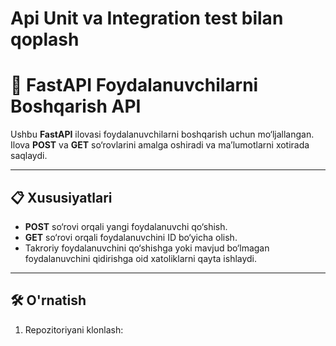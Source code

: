 # Api Unit va Integration test bilan qoplash

# 🚀 FastAPI Foydalanuvchilarni Boshqarish API

Ushbu **FastAPI** ilovasi foydalanuvchilarni boshqarish uchun mo‘ljallangan. Ilova **POST** va **GET** so‘rovlarini amalga oshiradi va ma’lumotlarni xotirada saqlaydi.

---

## 📋 Xususiyatlari

- **POST** so‘rovi orqali yangi foydalanuvchi qo‘shish.
- **GET** so‘rovi orqali foydalanuvchini ID bo‘yicha olish.
- Takroriy foydalanuvchini qo‘shishga yoki mavjud bo‘lmagan foydalanuvchini qidirishga oid xatoliklarni qayta ishlaydi.

---

## 🛠 O'rnatish

1. Repozitoriyani klonlash:
   ```bash

